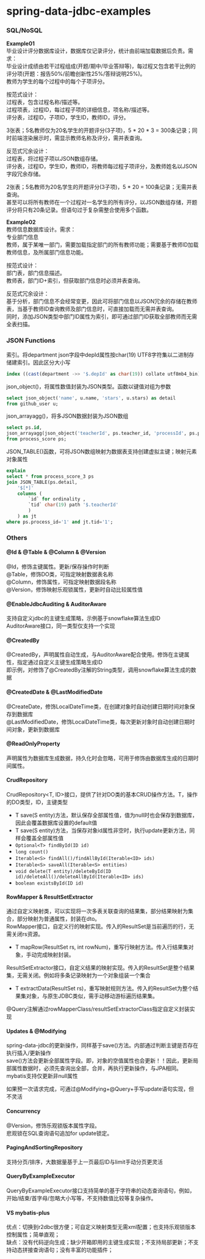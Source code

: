 # spring-data-jdbc-examples
### SQL/NoSQL
**Example01**  
毕业设计评分数据库设计，数据库仅记录评分，统计由前端加载数据后负责。需求：  
毕业设计成绩由若干过程组成(开题/期中/毕业答辩等)，每过程又包含若干比例的评分项(开题：报告50%/前瞻创新性25%/答辩说明25%)。  
教师为学生的每个过程中的每个子项评分。

按范式设计：  
过程表，包含过程名称/描述等。  
过程项表，过程ID，每过程子项的详细信息，项名称/描述等。  
评分表，过程ID，子项ID，学生ID，教师ID，评分。  

3张表；5名教师仅为20名学生的开题评分(3子项)，5 * 20 * 3 = 300条记录；同时前端渲染展示时，需显示教师名称及评分，需并表查询。

反范式冗余设计：  
过程表，将过程子项以JSON数组存储。  
评分表，过程ID，学生ID，教师ID，将教师每过程子项评分，及教师姓名以JSON字段冗余存储。  

2张表；5名教师为20名学生的开题评分(3子项)，5 * 20 = 100条记录；无需并表查询。   
甚至可以将所有教师在一个过程对一名学生的所有评分，以JSON数组存储，开题评分将只有20条记录。但语句过于复杂需整合使用多个函数。

**Example02**  
教师信息数据库设计。需求：   
专业部门信息   
教师，属于某唯一部门，需要加载指定部门的所有教师功能；需要基于教师ID加载教师信息，及所属部门信息功能。  

按范式设计：  
部门表，部门信息描述。  
教师表，部门ID+索引，但获取部门信息时必须并表查询。  

反范式冗余设计：  
基于分析，部门信息不会经常变更，因此可将部门信息以JSON冗余的存储在教师表，当基于教师ID查询教师及部门信息时，可直接加载而无需并表查询。  
同时，添加JSON类型中部门ID属性为索引，即可通过部门ID获取全部教师而无需全表扫描。  

### JSON Functions
索引。将department json字段中depId属性按char(19) UTF8字符集以二进制存储建索引。因此区分大小写
```sql
index ((cast(department ->> '$.depId' as char(19)) collate utf8mb4_bin))
```

json_object()，将属性数值封装为JSON类型。函数以键值对组为参数
```sql
select json_object('name', u.name, 'stars', u.stars) as detail
from github_user u;
```

json_arrayagg()，将多JSON数据封装为JSON数组
```sql
select ps.id,
json_arrayagg(json_object('teacherId', ps.teacher_id, 'processId', ps.process_id)) as detail
from process_score ps;
```

JSON_TABLE()函数，可将JSON数组映射为数据表支持创建虚拟主键；映射元素对象属性

```sql
explain
select * from process_score_3 ps
join JSON_TABLE(ps.detail,
    '$[*]'
    columns (
        `id` for ordinality ,
        `tid` char(19) path '$.teacherId'
        )
    ) as jt
where ps.process_id='1' and jt.tid='1';
```

### Others
#### @Id & @Table & @Column & @Version
@Id，修饰主键属性。更新/保存操作时判断  
@Table，修饰DO类，可指定映射数据表名称  
@Column，修饰属性，可指定映射数据段名称  
@Version，修饰映射乐观锁属性，更新时自动比较属性值

#### @EnableJdbcAuditing & AuditorAware
支持自定义jdbc的主键生成策略，示例基于snowflake算法生成ID  
AuditorAware接口，同一类型仅支持一个实现

#### @CreatedBy
@CreatedBy，声明属性自动生成，与AuditorAware配合使用。修饰在主键属性，指定通过自定义主键生成策略生成ID  
即示例，对修饰了@CreatedBy注解的String类型，调用snowflake算法生成的数据

#### @CreatedDate & @LastModifiedDate
@CreateDate，修饰LocalDateTime类，在创建对象时自动创建日期时间对象保存到数据库  
@LastModifiedDate，修饰LocalDateTime类，每次更新对象时自动创建日期时间对象，更新到数据库

#### @ReadOnlyProperty
声明属性为数据库生成数据，持久化时会忽略，可用于修饰由数据库生成的日期时间属性。

#### CrudRepository
CrudRepository<T, ID>接口，提供了针对DO类的基本CRUD操作方法。T，操作的DO类型，ID，主键类型
- T save(S entity)方法，默认保存全部属性值，值为null时也会保存到数据库，因此会覆盖数据库设置的default值
- T save(S entity)方法，当保存对象id属性非空时，执行update更新方法，同样会覆盖全部属性值
- `Optional<T> findById(ID id)`
- `long count()`
- `Iterable<S> findAll()/findAllById(Iterable<ID> ids)`
- `Iterable<S> saveAll(Iterable<S> entities)`
- `void delete(T entity)/deleteById(ID id)/deleteAll()/deleteAllById(Iterable<ID> ids)`
- `boolean existsById(ID id)`


#### RowMapper & ResultSetExtractor
通过自定义映射类，可以实现将一次多表关联查询的结果集，部分结果映射为集合，部分映射为普通属性，封装在dto。  
RowMapper接口，自定义行的映射实现。传入的ResultSet是当前遍历的行，无需关闭rs资源。
- T mapRow(ResultSet rs, int rowNum)，重写行映射方法。传入行结果集对象，手动完成映射封装。

ResultSetExtractor接口，自定义结果的映射实现。传入的ResultSet是整个结果集，无需关闭。例如将多条记录映射为一个对象组装一个集合
- T extractData(ResultSet rs)，重写映射规则方法。传入的ResultSet为整个结果集对象，与原生JDBC类似，需手动移动游标遍历结果集。

@Query注解通过rowMapperClass/resultSetExtractorClass指定自定义封装实现

#### Updates & @Modifying
spring-data-jdbc的更新操作，同样基于save()方法。内部通过判断主键是否存在执行插入/更新操作  
save()方法会更新全部属性字段。即，对象的空值属性也会更新！！因此，更新局部属性数据时，必须先查询出全部，合并，再执行更新操作，与JPA相同。mybatis支持仅更新非null属性

如果预一次请求完成，可通过@Modifying+@Query+手写update语句实现，但不灵活

#### Concurrency
@Version，修饰乐观锁版本属性字段。  
悲观锁在SQL查询语句追加for update锁定。

#### PagingAndSortingRepository
支持分页/排序，大数据量基于上一页最后ID与limit手动分页更灵活

#### QueryByExampleExecutor
QueryByExampleExecutor接口支持简单的基于字符串的动态查询语句，例如，开始/结束/首字母/忽略大小写等，不支持数值比较等复杂操作。

#### VS mybatis-plus
优点：切换到r2dbc很方便；可自定义映射类型无需xml配置；也支持乐观锁版本控制属性；简单直观；  
缺点：没有代码逆向生成；缺少开箱即用的主键生成实现；不支持局部更新；不支持动态拼接查询语句；没有丰富的功能插件；   